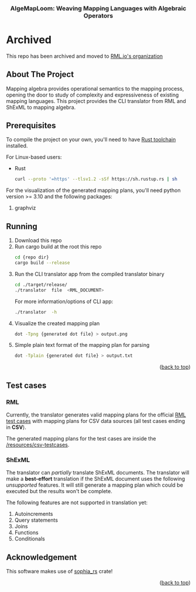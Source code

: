 <!-- Improved compatibility of back to top link: See: https://github.com/othneildrew/Best-README-Template/pull/73 -->

<a name="readme-top"></a>

<!--
*** Thanks for checking out the Best-README-Template. If you have a suggestion
*** that would make this better, please fork the repo and create a pull request
*** or simply open an issue with the tag "enhancement".
*** Don't forget to give the project a star!
*** Thanks again! Now go create something AMAZING! :D
-->

<!-- PROJECT LOGO -->
<br />
<div align="center">
<h3 align="center">AlgeMapLoom: Weaving Mapping Languages with Algebraic Operators</h3>
</div>

<!-- ABOUT THE PROJECT -->
# Archived

This repo has been archived and moved to [RML.io's organization](https://github.com/RMLio/algemaploom-rs)

## About The Project

Mapping algebra provides operational semantics to the mapping process, opening
the door to study of complexity and expressiveness of existing mapping languages.
This project provides the CLI translator from RML and ShExML to mapping algebra.

<!-- GETTING STARTED -->

## Prerequisites

To compile the project on your own, you'll need to have
[Rust toolchain](https://www.rust-lang.org/tools/install) installed.

For Linux-based users:

- Rust
  ```sh
  curl --proto '=https' --tlsv1.2 -sSf https://sh.rustup.rs | sh
  ```

For the visualization of the generated mapping plans, you'll need
python version >= 3.10 and the following packages:

1. graphviz

## Running

1. Download this repo
2. Run cargo build at the root this repo
   ```sh
   cd {repo dir}
   cargo build --release
   ```
3. Run the CLI translator app from the compiled translator binary
   ```sh
   cd ./target/release/
   ./translator  file  <RML_DOCUMENT>
   ```
   For more information/options of CLI app:
   ```sh
   ./translator  -h
   ```
4. Visualize the created mapping plan
   ```sh
   dot -Tpng {generated dot file} > output.png
   ```
5. Simple plain text format of the mapping plan for parsing
   ```sh
   dot -Tplain {generated dot file} > output.txt
   ```
   <p align="right">(<a href="#readme-top">back to top</a>)</p>

## Test cases


### RML 
Currently, the translator generates valid mapping plans for the official
[RML test cases](https://github.com/kg-construct/rml-test-casesk) with mapping plans
for CSV data sources (all test cases ending in **CSV**).

The generated mapping plans for the test cases are inside the
[/resources/csv-testcases](/resources/csv-testcases).

### ShExML
The translator can *partially* translate ShExML documents. 
The translator will make a **best-effort** translation if the ShExML document
uses the following *unsupported* features. 
It will still generate a mapping plan which could be executed but the 
results won't be complete. 

The following features are not supported in translation yet: 

1) Autoincrements
2) Query statements
3) Joins 
4) Functions 
5) Conditionals



## Acknowledgement

This software makes use of [sophia_rs](https://github.com/pchampin/sophia_rs) crate!

<p align="right">(<a href="#readme-top">back to top</a>)</p>
